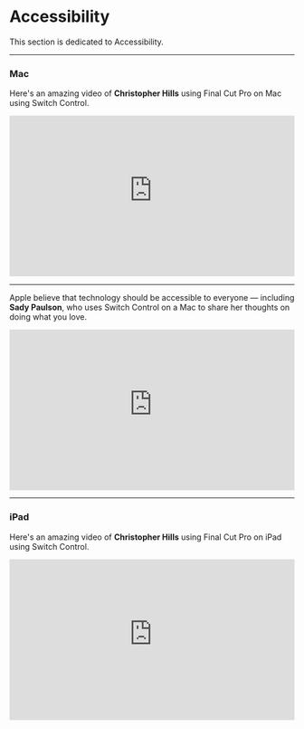 # Accessibility

This section is dedicated to Accessibility.

<style>
.video-container {
  position: relative;
  width: 100%;
  padding-bottom: 56.25%;
}
.video {
  position: absolute;
  top: 0;
  left: 0;
  width: 100%;
  height: 100%;
  border: 0;
}
</style>
---

### Mac

Here's an amazing video of **Christopher Hills** using Final Cut Pro on Mac using Switch Control.

<div class="video-container">
    <iframe class="video" src="https://www.youtube-nocookie.com/embed/oT68XsbEvmE?controls=0" title="YouTube video player" frameborder="0" allow="accelerometer; autoplay; clipboard-write; encrypted-media; gyroscope; picture-in-picture; web-share" allowfullscreen></iframe>
</div>


---

Apple believe that technology should be accessible to everyone — including **Sady Paulson**, who uses Switch Control on a Mac to share her thoughts on doing what you love.


<div class="video-container">
    <iframe class="video" src="https://www.youtube-nocookie.com/embed/XB4cjbYywqg?controls=0" title="YouTube video player" frameborder="0" allow="accelerometer; autoplay; clipboard-write; encrypted-media; gyroscope; picture-in-picture; web-share" allowfullscreen></iframe>
</div>

---

### iPad

Here's an amazing video of **Christopher Hills** using Final Cut Pro on iPad using Switch Control.

<div class="video-container">
    <iframe class="video" src="https://www.youtube-nocookie.com/embed/wXxY2ti-HZ8?controls=0" title="YouTube video player" frameborder="0" allow="accelerometer; autoplay; clipboard-write; encrypted-media; gyroscope; picture-in-picture; web-share" allowfullscreen></iframe>
</div>